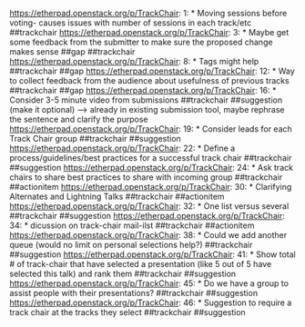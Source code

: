 https://etherpad.openstack.org/p/TrackChair: 1: * Moving sessions before voting- causes issues with number of sessions in each track/etc  ##trackchair
https://etherpad.openstack.org/p/TrackChair: 3: * Maybe get some feedback from the submitter to make sure the proposed change makes sense  ##gap ##trackchair
https://etherpad.openstack.org/p/TrackChair: 8: * Tags might help  ##trackchair ##gap
https://etherpad.openstack.org/p/TrackChair: 12: * Way to collect feedback from the audience about usefulness of previous tracks  ##trackchair ##gap
https://etherpad.openstack.org/p/TrackChair: 16: * Consider 3-5 minute video from submissions   ##trackchair ##suggestion (make it optional) --> already in existing submission tool, maybe rephrase the sentence and clarify the purpose
https://etherpad.openstack.org/p/TrackChair: 19: * Consider leads for each Track Chair group ##trackchair ##suggestion
https://etherpad.openstack.org/p/TrackChair: 22: * Define a process/guidelines/best practices for a successful track chair ##trackchair ##suggestion
https://etherpad.openstack.org/p/TrackChair: 24: * Ask track chairs to share best practices to share with incoming group   ##trackchair ##actionitem
https://etherpad.openstack.org/p/TrackChair: 30: * Clarifying Alternates and Lightning Talks  ##trackchair ##actionitem
https://etherpad.openstack.org/p/TrackChair: 32: * One list versus several  ##trackchair ##suggestion
https://etherpad.openstack.org/p/TrackChair: 34: * dicussion on track-chair mail-ilst   ##trackchair ##actionitem
https://etherpad.openstack.org/p/TrackChair: 38: * Could we add another queue (would no limit on personal selections help?) ##trackchair ##suggestion
https://etherpad.openstack.org/p/TrackChair: 41: * Show total # of track-chair that have selected a presentation (like 5 out of 5 have selected this talk) and rank them ##trackchair ##suggestion
https://etherpad.openstack.org/p/TrackChair: 45: * Do we have a group to assist people with their presentations?  ##trackchair ##suggestion
https://etherpad.openstack.org/p/TrackChair: 46: * Suggestion to require a track chair at the tracks they select   ##trackchair ##suggestion
